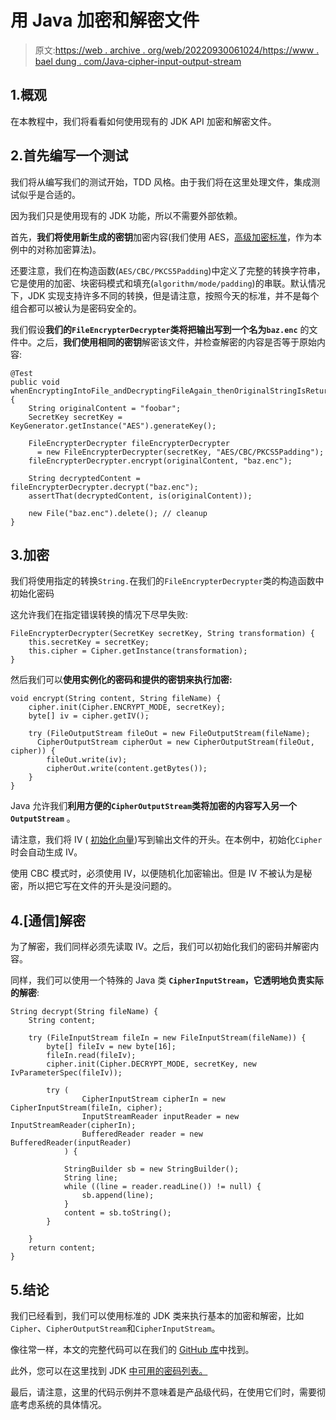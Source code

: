 # 用 Java 加密和解密文件

> 原文:[https://web . archive . org/web/20220930061024/https://www . bael dung . com/Java-cipher-input-output-stream](https://web.archive.org/web/20220930061024/https://www.baeldung.com/java-cipher-input-output-stream)

## 1.概观

在本教程中，我们将看看如何使用现有的 JDK API 加密和解密文件。

## 2.首先编写一个测试

我们将从编写我们的测试开始，TDD 风格。由于我们将在这里处理文件，集成测试似乎是合适的。

因为我们只是使用现有的 JDK 功能，所以不需要外部依赖。

首先，**我们将使用新生成的密钥**加密内容(我们使用 AES，[高级加密标准](https://web.archive.org/web/20221013193919/https://en.wikipedia.org/wiki/Advanced_Encryption_Standard)，作为本例中的对称加密算法)。

还要注意，我们在构造函数(`AES/CBC/PKCS5Padding`)中定义了完整的转换字符串，它是使用的加密、块密码模式和填充(`algorithm/mode/padding`)的串联。默认情况下，JDK 实现支持许多不同的转换，但是请注意，按照今天的标准，并不是每个组合都可以被认为是密码安全的。

我们假设**我们的`FileEncrypterDecrypter`类将把输出写到一个名为`baz.enc`** 的文件中。之后，**我们使用相同的密钥**解密该文件，并检查解密的内容是否等于原始内容:

```
@Test
public void whenEncryptingIntoFile_andDecryptingFileAgain_thenOriginalStringIsReturned() {
    String originalContent = "foobar";
    SecretKey secretKey = KeyGenerator.getInstance("AES").generateKey();

    FileEncrypterDecrypter fileEncrypterDecrypter
      = new FileEncrypterDecrypter(secretKey, "AES/CBC/PKCS5Padding");
    fileEncrypterDecrypter.encrypt(originalContent, "baz.enc");

    String decryptedContent = fileEncrypterDecrypter.decrypt("baz.enc");
    assertThat(decryptedContent, is(originalContent));

    new File("baz.enc").delete(); // cleanup
}
```

## 3.加密

我们将使用指定的转换`String.`在我们的`FileEncrypterDecrypter`类的构造函数中初始化密码

这允许我们在指定错误转换的情况下尽早失败:

```
FileEncrypterDecrypter(SecretKey secretKey, String transformation) {
    this.secretKey = secretKey;
    this.cipher = Cipher.getInstance(transformation);
}
```

然后我们可以**使用实例化的密码和提供的密钥来执行加密:**

```
void encrypt(String content, String fileName) {
    cipher.init(Cipher.ENCRYPT_MODE, secretKey);
    byte[] iv = cipher.getIV();

    try (FileOutputStream fileOut = new FileOutputStream(fileName);
      CipherOutputStream cipherOut = new CipherOutputStream(fileOut, cipher)) {
        fileOut.write(iv);
        cipherOut.write(content.getBytes());
    }
}
```

Java 允许我们**利用方便的`CipherOutputStream`类将加密的内容写入另一个`OutputStream`** 。

请注意，我们将 IV ( [初始化向量](https://web.archive.org/web/20221013193919/https://en.wikipedia.org/wiki/Initialization_vector))写到输出文件的开头。在本例中，初始化`Cipher`时会自动生成 IV。

使用 CBC 模式时，必须使用 IV，以便随机化加密输出。但是 IV 不被认为是秘密，所以把它写在文件的开头是没问题的。

## 4.[通信]解密

为了解密，我们同样必须先读取 IV。之后，我们可以初始化我们的密码并解密内容。

同样，我们可以使用一个特殊的 Java 类 **`CipherInputStream`，它透明地负责实际的解密**:

```
String decrypt(String fileName) {
    String content;

    try (FileInputStream fileIn = new FileInputStream(fileName)) {
        byte[] fileIv = new byte[16];
        fileIn.read(fileIv);
        cipher.init(Cipher.DECRYPT_MODE, secretKey, new IvParameterSpec(fileIv));

        try (
                CipherInputStream cipherIn = new CipherInputStream(fileIn, cipher);
                InputStreamReader inputReader = new InputStreamReader(cipherIn);
                BufferedReader reader = new BufferedReader(inputReader)
            ) {

            StringBuilder sb = new StringBuilder();
            String line;
            while ((line = reader.readLine()) != null) {
                sb.append(line);
            }
            content = sb.toString();
        }

    }
    return content;
}
```

## 5.结论

我们已经看到，我们可以使用标准的 JDK 类来执行基本的加密和解密，比如`Cipher`、`CipherOutputStream`和`CipherInputStream`。

像往常一样，本文的完整代码可以在我们的 [GitHub 库](https://web.archive.org/web/20221013193919/https://github.com/eugenp/tutorials/tree/master/core-java-modules/core-java-security)中找到。

此外，您可以在这里找到 JDK [中可用的密码列表。](https://web.archive.org/web/20221013193919/https://docs.oracle.com/en/java/javase/11/docs/api/java.base/javax/crypto/Cipher.html)

最后，请注意，这里的代码示例并不意味着是产品级代码，在使用它们时，需要彻底考虑系统的具体情况。